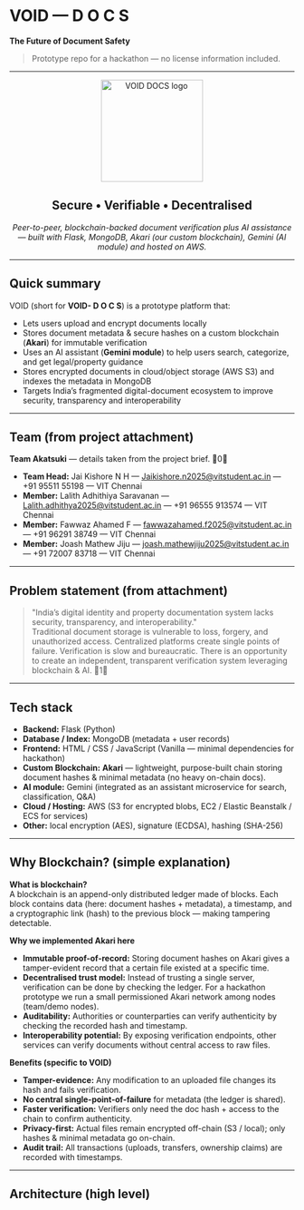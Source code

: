 # VOID — D O C S  
**The Future of Document Safety**  

> Prototype repo for a hackathon — no license information included.

---

<!-- Hero (styled with a small inline HTML/CSS block so the README looks nice on GitHub) -->
<div align="center">
  <img src="./assets/logo.png" alt="VOID DOCS logo" width="180" />
  <h2>Secure • Verifiable • Decentralised</h2>
  <p><em>Peer-to-peer, blockchain-backed document verification plus AI assistance — built with Flask, MongoDB, Akari (our custom blockchain), Gemini (AI module) and hosted on AWS.</em></p>
</div>

---

## Quick summary
VOID (short for **VOID- D O C S**) is a prototype platform that:

- Lets users upload and encrypt documents locally
- Stores document metadata & secure hashes on a custom blockchain (**Akari**) for immutable verification
- Uses an AI assistant (**Gemini module**) to help users search, categorize, and get legal/property guidance
- Stores encrypted documents in cloud/object storage (AWS S3) and indexes the metadata in MongoDB
- Targets India’s fragmented digital-document ecosystem to improve security, transparency and interoperability

---

## Team (from project attachment)
**Team Akatsuki** — details taken from the project brief. 0

- **Team Head:** Jai Kishore N H — Jaikishore.n2025@vitstudent.ac.in — +91 95511 55198 — VIT Chennai  
- **Member:** Lalith Adhithiya Saravanan — Lalith.adhithya2025@vitstudent.ac.in — +91 96555 913574 — VIT Chennai  
- **Member:** Fawwaz Ahamed F — fawwazahamed.f2025@vitstudent.ac.in — +91 96291 38749 — VIT Chennai  
- **Member:** Joash Mathew Jiju — joash.mathewjiju2025@vitstudent.ac.in — +91 72007 83718 — VIT Chennai

---

## Problem statement (from attachment)
> "India’s digital identity and property documentation system lacks security, transparency, and interoperability."  
> Traditional document storage is vulnerable to loss, forgery, and unauthorized access. Centralized platforms create single points of failure. Verification is slow and bureaucratic. There is an opportunity to create an independent, transparent verification system leveraging blockchain & AI. 1

---

## Tech stack
- **Backend:** Flask (Python)  
- **Database / Index:** MongoDB (metadata + user records)  
- **Frontend:** HTML / CSS / JavaScript (Vanilla — minimal dependencies for hackathon)  
- **Custom Blockchain:** **Akari** — lightweight, purpose-built chain storing document hashes & minimal metadata (no heavy on-chain docs).  
- **AI module:** Gemini (integrated as an assistant microservice for search, classification, Q&A)  
- **Cloud / Hosting:** AWS (S3 for encrypted blobs, EC2 / Elastic Beanstalk / ECS for services)  
- **Other:** local encryption (AES), signature (ECDSA), hashing (SHA-256)  

---

## Why Blockchain? (simple explanation)
**What is blockchain?**  
A blockchain is an append-only distributed ledger made of blocks. Each block contains data (here: document hashes + metadata), a timestamp, and a cryptographic link (hash) to the previous block — making tampering detectable.

**Why we implemented Akari here**
- **Immutable proof-of-record:** Storing document hashes on Akari gives a tamper-evident record that a certain file existed at a specific time.  
- **Decentralised trust model:** Instead of trusting a single server, verification can be done by checking the ledger. For a hackathon prototype we run a small permissioned Akari network among nodes (team/demo nodes).  
- **Auditability:** Authorities or counterparties can verify authenticity by checking the recorded hash and timestamp.  
- **Interoperability potential:** By exposing verification endpoints, other services can verify documents without central access to raw files.

**Benefits (specific to VOID)**
- **Tamper-evidence:** Any modification to an uploaded file changes its hash and fails verification.  
- **No central single-point-of-failure** for metadata (the ledger is shared).  
- **Faster verification:** Verifiers only need the doc hash + access to the chain to confirm authenticity.  
- **Privacy-first:** Actual files remain encrypted off-chain (S3 / local); only hashes & minimal metadata go on-chain.  
- **Audit trail:** All transactions (uploads, transfers, ownership claims) are recorded with timestamps.

---

## Architecture (high level)
